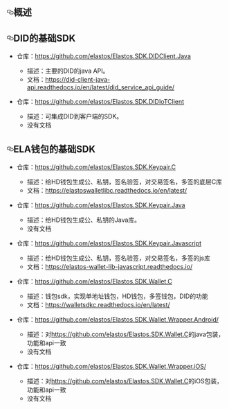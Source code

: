 <article class="markdown-body entry-content" itemprop="text"><h1><a id="user-content-概述" class="anchor" aria-hidden="true" href="#概述"><svg class="octicon octicon-link" viewBox="0 0 16 16" version="1.1" width="16" height="16" aria-hidden="true"><path fill-rule="evenodd" d="M4 9h1v1H4c-1.5 0-3-1.69-3-3.5S2.55 3 4 3h4c1.45 0 3 1.69 3 3.5 0 1.41-.91 2.72-2 3.25V8.59c.58-.45 1-1.27 1-2.09C10 5.22 8.98 4 8 4H4c-.98 0-2 1.22-2 2.5S3 9 4 9zm9-3h-1v1h1c1 0 2 1.22 2 2.5S13.98 12 13 12H9c-.98 0-2-1.22-2-2.5 0-.83.42-1.64 1-2.09V6.25c-1.09.53-2 1.84-2 3.25C6 11.31 7.55 13 9 13h4c1.45 0 3-1.69 3-3.5S14.5 6 13 6z"></path></svg></a>概述</h1>
<h2><a id="user-content-did的基础sdk" class="anchor" aria-hidden="true" href="#did的基础sdk"><svg class="octicon octicon-link" viewBox="0 0 16 16" version="1.1" width="16" height="16" aria-hidden="true"><path fill-rule="evenodd" d="M4 9h1v1H4c-1.5 0-3-1.69-3-3.5S2.55 3 4 3h4c1.45 0 3 1.69 3 3.5 0 1.41-.91 2.72-2 3.25V8.59c.58-.45 1-1.27 1-2.09C10 5.22 8.98 4 8 4H4c-.98 0-2 1.22-2 2.5S3 9 4 9zm9-3h-1v1h1c1 0 2 1.22 2 2.5S13.98 12 13 12H9c-.98 0-2-1.22-2-2.5 0-.83.42-1.64 1-2.09V6.25c-1.09.53-2 1.84-2 3.25C6 11.31 7.55 13 9 13h4c1.45 0 3-1.69 3-3.5S14.5 6 13 6z"></path></svg></a>DID的基础SDK</h2>
<ul>
<li>
<p>仓库：<a href="https://github.com/elastos/Elastos.SDK.DIDClient.Java">https://github.com/elastos/Elastos.SDK.DIDClient.Java</a></p>
<ul>
<li>描述：主要的DID的java API。</li>
<li>文档：<a href="https://did-client-java-api.readthedocs.io/en/latest/did_service_api_guide/" rel="nofollow">https://did-client-java-api.readthedocs.io/en/latest/did_service_api_guide/</a></li>
</ul>
</li>
<li>
<p>仓库：<a href="https://github.com/elastos/Elastos.SDK.DIDIoTClient">https://github.com/elastos/Elastos.SDK.DIDIoTClient</a></p>
<ul>
<li>描述：可集成DID到客户端的SDK。</li>
<li>没有文档</li>
</ul>
</li>
</ul>
<h2><a id="user-content-ela钱包的基础sdk" class="anchor" aria-hidden="true" href="#ela钱包的基础sdk"><svg class="octicon octicon-link" viewBox="0 0 16 16" version="1.1" width="16" height="16" aria-hidden="true"><path fill-rule="evenodd" d="M4 9h1v1H4c-1.5 0-3-1.69-3-3.5S2.55 3 4 3h4c1.45 0 3 1.69 3 3.5 0 1.41-.91 2.72-2 3.25V8.59c.58-.45 1-1.27 1-2.09C10 5.22 8.98 4 8 4H4c-.98 0-2 1.22-2 2.5S3 9 4 9zm9-3h-1v1h1c1 0 2 1.22 2 2.5S13.98 12 13 12H9c-.98 0-2-1.22-2-2.5 0-.83.42-1.64 1-2.09V6.25c-1.09.53-2 1.84-2 3.25C6 11.31 7.55 13 9 13h4c1.45 0 3-1.69 3-3.5S14.5 6 13 6z"></path></svg></a>ELA钱包的基础SDK</h2>
<ul>
<li>
<p>仓库：<a href="https://github.com/elastos/Elastos.SDK.Keypair.C">https://github.com/elastos/Elastos.SDK.Keypair.C</a></p>
<ul>
<li>描述：给HD钱包生成公、私钥，签名验签，对交易签名，多签的底层C库</li>
<li>文档：<a href="https://elastoswalletlibc.readthedocs.io/en/latest/" rel="nofollow">https://elastoswalletlibc.readthedocs.io/en/latest/</a></li>
</ul>
</li>
<li>
<p>仓库：<a href="https://github.com/elastos/Elastos.SDK.Keypair.Java">https://github.com/elastos/Elastos.SDK.Keypair.Java</a></p>
<ul>
<li>描述：给HD钱包生成公、私钥的Java库。</li>
<li>没有文档</li>
</ul>
</li>
<li>
<p>仓库：<a href="https://github.com/elastos/Elastos.SDK.Keypair.Javascript">https://github.com/elastos/Elastos.SDK.Keypair.Javascript</a></p>
<ul>
<li>描述：给HD钱包生成公、私钥，签名验签，对交易签名，多签的js库</li>
<li>文档：<a href="https://elastos-wallet-lib-javascript.readthedocs.io/" rel="nofollow">https://elastos-wallet-lib-javascript.readthedocs.io/</a></li>
</ul>
</li>
<li>
<p>仓库：<a href="https://github.com/elastos/Elastos.SDK.Wallet.C">https://github.com/elastos/Elastos.SDK.Wallet.C</a></p>
<ul>
<li>描述：钱包sdk，实现单地址钱包，HD钱包，多签钱包，DID的功能</li>
<li>文档：<a href="https://walletsdkc.readthedocs.io/en/latest/" rel="nofollow">https://walletsdkc.readthedocs.io/en/latest/</a></li>
</ul>
</li>
<li>
<p>仓库：<a href="https://github.com/elastos/Elastos.SDK.Wallet.Wrapper.Android/">https://github.com/elastos/Elastos.SDK.Wallet.Wrapper.Android/</a></p>
<ul>
<li>描述：对<a href="https://github.com/elastos/Elastos.SDK.Wallet.C">https://github.com/elastos/Elastos.SDK.Wallet.C</a>的java包装，功能和api一致</li>
<li>没有文档</li>
</ul>
</li>
<li>
<p>仓库：<a href="https://github.com/elastos/Elastos.SDK.Wallet.Wrapper.iOS/">https://github.com/elastos/Elastos.SDK.Wallet.Wrapper.iOS/</a></p>
<ul>
<li>描述：对<a href="https://github.com/elastos/Elastos.SDK.Wallet.C">https://github.com/elastos/Elastos.SDK.Wallet.C</a>的iOS包装，功能和api一致</li>
<li>没有文档</li>
</ul>
</li>
</ul>
</article>